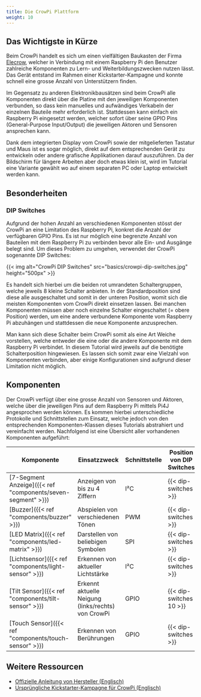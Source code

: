 ```yaml
---
title: Die CrowPi Plattform
weight: 10
---
```


## Das Wichtigste in Kürze

Beim CrowPi handelt es sich um einen vielfältigen Baukasten der Firma [Elecrow](https://www.elecrow.com/crowpi-compact-raspberry-pi-educational-kit.html), welcher in Verbindung mit einem Raspberry Pi den Benutzer
zahlreiche Komponenten zu Lern- und Weiterbildungszwecken nutzen lässt. Das Gerät entstand im Rahmen einer Kickstarter-Kampagne und konnte
schnell eine grosse Anzahl von Unterstützern finden.

Im Gegensatz zu anderen Elektronikbausätzen sind beim CrowPi alle Komponenten direkt über die Platine mit den jeweiligen Komponenten
verbunden, so dass kein manuelles und aufwändiges Verkabeln der einzelnen Bauteile mehr erforderlich ist. Stattdessen kann einfach ein
Raspberry Pi eingesetzt werden, welcher sofort über seine GPIO Pins (General-Purpose Input/Output) die jeweiligen Aktoren und Sensoren
ansprechen kann.

Dank dem integrierten Display vom CrowPi sowie der mitgelieferten Tastatur und Maus ist es sogar möglich, direkt auf dem entsprechenden
Gerät zu entwickeln oder andere grafische Applikationen darauf auszuführen. Da der Bildschirm für längere Arbeiten aber doch etwas klein
ist, wird im Tutorial eine Variante gewählt wo auf einem separaten PC oder Laptop entwickelt werden kann.

## Besonderheiten

### DIP Switches

Aufgrund der hohen Anzahl an verschiedenen Komponenten stösst der CrowPi an eine Limitation des Raspberry Pi, konkret die Anzahl der 
verfügbaren GPIO Pins. Es ist nur möglich eine begrenzte Anzahl von Bauteilen mit dem Raspberry Pi zu verbinden bevor alle Ein- und 
Ausgänge belegt sind. Um dieses Problem zu umgehen, verwendet der CrowPi sogenannte DIP Switches:

{{< img alt="CrowPi DIP Switches" src="basics/crowpi-dip-switches.jpg" height="500px" >}}

Es handelt sich hierbei um die beiden rot umrandeten Schaltergruppen, welche jeweils 8 kleine Schalter anbieten. In der Standardposition 
sind diese alle ausgeschaltet und somit in der unteren Position, womit sich die meisten Komponenten vom CrowPi direkt einsetzen lassen. 
Bei manchen Komponenten müssen aber noch einzelne Schalter eingeschaltet (= obere Position) werden, um eine andere verbundene Komponente 
vom Raspberry Pi abzuhängen und stattdessen die neue Komponente anzusprechen.

Man kann sich diese Schalter beim CrowPi somit als eine Art Weiche vorstellen, welche entweder die eine oder die andere Komponente mit 
dem Raspberry Pi verbindet. In diesem Tutorial wird jeweils auf die benötigte Schalterposition hingewiesen. Es lassen sich somit zwar 
eine Vielzahl von Komponenten verbinden, aber einige Konfigurationen sind aufgrund dieser Limitation nicht möglich.

## Komponenten

Der CrowPi verfügt über eine grosse Anzahl von Sensoren und Aktoren, welche über die jeweiligen Pins auf dem Raspberry Pi mittels Pi4J
angesprochen werden können. Es kommen hierbei unterschiedliche Protokolle und Schnittstellen zum Einsatz, welche jedoch von den
entsprechenden Komponenten-Klassen dieses Tutorials abstrahiert und vereinfacht werden. Nachfolgend ist eine Übersicht aller vorhandenen
Komponenten aufgeführt:

| Komponente | Einsatzzweck | Schnittstelle | Position von DIP Switches |
| --- | --- | --- | --- |
| [7-Segment Anzeige]({{< ref "components/seven-segment" >}}) | Anzeigen von bis zu 4 Ziffern | I²C | {{< dip-switches >}} |
| [Buzzer]({{< ref "components/buzzer" >}}) | Abspielen von verschiedenen Tönen | PWM | {{< dip-switches >}} |
| [LED Matrix]({{< ref "components/led-matrix" >}}) | Darstellen von beliebigen Symbolen | SPI | {{< dip-switches >}} |
| [Lichtsensor]({{< ref "components/light-sensor" >}}) | Erkennen von aktueller Lichtstärke | I²C | {{< dip-switches >}} |
| [Tilt Sensor]({{< ref "components/tilt-sensor" >}}) | Erkennt aktuelle Neigung (links/rechts) von CrowPi | GPIO | {{< dip-switches 10 >}} |
| [Touch Sensor]({{< ref "components/touch-sensor" >}}) | Erkennen von Berührungen | GPIO | {{< dip-switches >}} |

## Weitere Ressourcen

- [Offizielle Anleitung von Hersteller (Englisch)](https://www.elecrow.com/download/product/SES14002K/CrowPi_User_Manual.pdf)
- [Ursprüngliche Kickstarter-Kampagne für CrowPi (Englisch)](https://www.kickstarter.com/projects/elecrow/crowpi-lead-you-go-from-zero-to-hero-with-raspberr)
